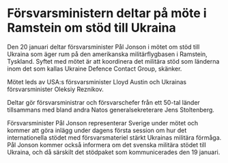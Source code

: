 # Försvarsministern deltar på möte i Ramstein om stöd till Ukraina

Den 20 januari deltar försvarsminister Pål Jonson i mötet om stöd till Ukraina som äger rum på den amerikanska militärflygbasen i Ramstein, Tyskland. Syftet med mötet är att koordinera det militära stöd som länderna inom det som kallas Ukraine Defence Contact Group, skänker.

Mötet leds av USA:s försvarsminister Lloyd Austin och Ukrainas försvarsminister Oleksiy Reznikov.

Deltar gör försvarsministrar och försvarschefer från ett 50-tal länder tillsammans med bland andra Natos generalsekreterare Jens Stoltenberg.

Försvarsminister Pål Jonson representerar Sverige under mötet och kommer att göra inlägg under dagens första session om hur det internationella stödet med försvarsmateriel stärkt Ukrainas militära förmåga. Pål Jonson kommer också informera om det svenska militära stödet till Ukraina, och då särskilt det stödpaket som kommunicerades den 19 januari.
